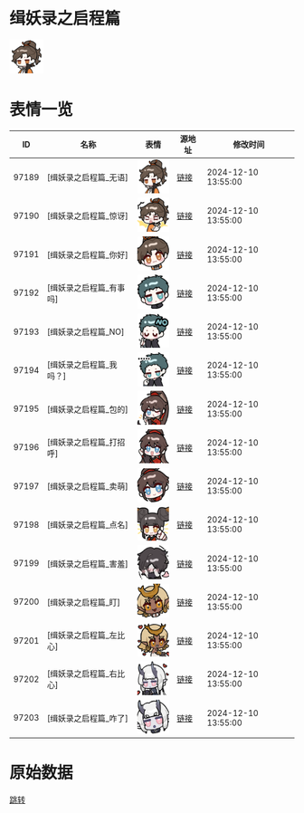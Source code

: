 # 缉妖录之启程篇

<img src="./cover.png" height="60" alt="cover" />

# 表情一览

|ID|名称|表情|源地址|修改时间|
|----|----|----|----|----|
|97189|[缉妖录之启程篇_无语]|<img src="./pic/097189_%5B缉妖录之启程篇_无语%5D.png" height="60" alt="无语"/>|[链接](https://i0.hdslb.com/bfs/garb/c2e228ba91cac95a0dda243479858353d1d9f30e.png)|2024-12-10 13:55:00|
|97190|[缉妖录之启程篇_惊讶]|<img src="./pic/097190_%5B缉妖录之启程篇_惊讶%5D.png" height="60" alt="惊讶"/>|[链接](https://i0.hdslb.com/bfs/garb/f1dd32090159f61c6d09b496d5868df0746e8a24.png)|2024-12-10 13:55:00|
|97191|[缉妖录之启程篇_你好]|<img src="./pic/097191_%5B缉妖录之启程篇_你好%5D.png" height="60" alt="你好"/>|[链接](https://i0.hdslb.com/bfs/garb/a20549e63740a502172cf8eab942046b38fa03f0.png)|2024-12-10 13:55:00|
|97192|[缉妖录之启程篇_有事吗]|<img src="./pic/097192_%5B缉妖录之启程篇_有事吗%5D.png" height="60" alt="有事吗"/>|[链接](https://i0.hdslb.com/bfs/garb/17f801bb19e1174d73e41e3537d972b7fc9f5823.png)|2024-12-10 13:55:00|
|97193|[缉妖录之启程篇_NO]|<img src="./pic/097193_%5B缉妖录之启程篇_NO%5D.png" height="60" alt="NO"/>|[链接](https://i0.hdslb.com/bfs/garb/fbb9aea9ad2b40263bf570dc0669224ee078d73e.png)|2024-12-10 13:55:00|
|97194|[缉妖录之启程篇_我吗？]|<img src="./pic/097194_%5B缉妖录之启程篇_我吗？%5D.png" height="60" alt="我吗？"/>|[链接](https://i0.hdslb.com/bfs/garb/727a96d3c9af8b880a7b74957b81afe667dc62b5.png)|2024-12-10 13:55:00|
|97195|[缉妖录之启程篇_包的]|<img src="./pic/097195_%5B缉妖录之启程篇_包的%5D.png" height="60" alt="包的"/>|[链接](https://i0.hdslb.com/bfs/garb/ca8b6e1ed1e753995cc7e1a013729fe7cdcb4689.png)|2024-12-10 13:55:00|
|97196|[缉妖录之启程篇_打招呼]|<img src="./pic/097196_%5B缉妖录之启程篇_打招呼%5D.png" height="60" alt="打招呼"/>|[链接](https://i0.hdslb.com/bfs/garb/807724160aed00d72192c766e29cb9784d411770.png)|2024-12-10 13:55:00|
|97197|[缉妖录之启程篇_卖萌]|<img src="./pic/097197_%5B缉妖录之启程篇_卖萌%5D.png" height="60" alt="卖萌"/>|[链接](https://i0.hdslb.com/bfs/garb/0004ff66246dfb33c9ecfd81f64cac7b058628ff.png)|2024-12-10 13:55:00|
|97198|[缉妖录之启程篇_点名]|<img src="./pic/097198_%5B缉妖录之启程篇_点名%5D.png" height="60" alt="点名"/>|[链接](https://i0.hdslb.com/bfs/garb/01ca0b815d4acdf9f782a7140d62e626131810c8.png)|2024-12-10 13:55:00|
|97199|[缉妖录之启程篇_害羞]|<img src="./pic/097199_%5B缉妖录之启程篇_害羞%5D.png" height="60" alt="害羞"/>|[链接](https://i0.hdslb.com/bfs/garb/891322ed423debe0aef2d844d55f3efa81079321.png)|2024-12-10 13:55:00|
|97200|[缉妖录之启程篇_盯]|<img src="./pic/097200_%5B缉妖录之启程篇_盯%5D.png" height="60" alt="盯"/>|[链接](https://i0.hdslb.com/bfs/garb/2447300380fc90819e6aa8177c1128fcdd409a3e.png)|2024-12-10 13:55:00|
|97201|[缉妖录之启程篇_左比心]|<img src="./pic/097201_%5B缉妖录之启程篇_左比心%5D.png" height="60" alt="左比心"/>|[链接](https://i0.hdslb.com/bfs/garb/acd32933424ca4c88ef21319c8ca3ea810d023dc.png)|2024-12-10 13:55:00|
|97202|[缉妖录之启程篇_右比心]|<img src="./pic/097202_%5B缉妖录之启程篇_右比心%5D.png" height="60" alt="右比心"/>|[链接](https://i0.hdslb.com/bfs/garb/ec80d063f52d90c2e95adb7fcf8498e0039e0bc9.png)|2024-12-10 13:55:00|
|97203|[缉妖录之启程篇_咋了]|<img src="./pic/097203_%5B缉妖录之启程篇_咋了%5D.png" height="60" alt="咋了"/>|[链接](https://i0.hdslb.com/bfs/garb/f7ffbb96a955f29ce3bc238ac3474504bddbf49e.png)|2024-12-10 13:55:00|

# 原始数据

[跳转](./raw.json)

